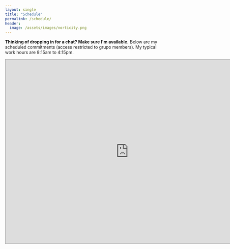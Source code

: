 ```yaml
---
layout: single
title: "Schedule"
permalink: /schedule/
header:
  image: /assets/images/vorticity.png
---
```



**Thinking of dropping in for a chat? Make sure I'm available.** Below are my scheduled commitments (access restricted to grupo members). My typical work hours are 8:15am to 4:15pm. 


<iframe src="https://calendar.google.com/calendar/embed?height=600&wkst=1&ctz=America%2FSao_Paulo&bgcolor=%23ffffff&mode=WEEK&src=Y2VzYXIucm9jaGFAdXNwLmJy&color=%23039BE5" style="border:solid 1px #777" width="800" height="600" frameborder="0" scrolling="no"></iframe>